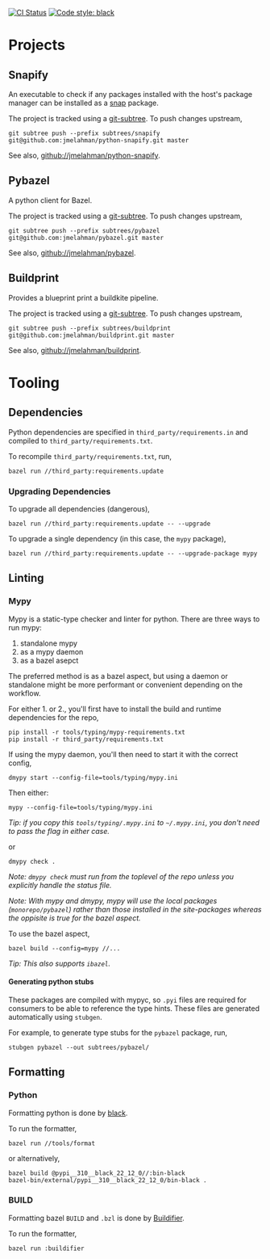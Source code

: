 [![CI Status](https://github.com/jmelahman/monorepo/actions/workflows/main.yml/badge.svg)](https://github.com/jmelahman/monorepo/actions/workflows/main.yml)
[![Code style: black](https://img.shields.io/badge/code%20style-black-000000.svg)](https://github.com/psf/black)

# Projects

## Snapify

An executable to check if any packages installed with the host's package manager can be installed
as a [snap](https://snapcraft.io/) package.

The project is tracked using a [git-subtree](https://github.com/git/git/blob/master/contrib/subtree/git-subtree.txt).
To push changes upstream,

```shell
git subtree push --prefix subtrees/snapify git@github.com:jmelahman/python-snapify.git master
```

See also, [github://jmelahman/python-snapify](https://github.com/jmelahman/python-snapify).

## Pybazel

A python client for Bazel.

The project is tracked using a [git-subtree](https://github.com/git/git/blob/master/contrib/subtree/git-subtree.txt).
To push changes upstream,

```shell
git subtree push --prefix subtrees/pybazel git@github.com:jmelahman/pybazel.git master
```

See also, [github://jmelahman/pybazel](https://github.com/jmelahman/pybazel).

## Buildprint

Provides a blueprint print a buildkite pipeline.

The project is tracked using a [git-subtree](https://github.com/git/git/blob/master/contrib/subtree/git-subtree.txt).
To push changes upstream,

```shell
git subtree push --prefix subtrees/buildprint git@github.com:jmelahman/buildprint.git master
```

See also, [github://jmelahman/buildprint](https://github.com/jmelahman/buildprint).

# Tooling

## Dependencies

Python dependencies are specified in `third_party/requirements.in` and compiled to
`third_party/requirements.txt`.

To recompile `third_party/requirements.txt`, run,

```shell
bazel run //third_party:requirements.update
```

### Upgrading Dependencies

To upgrade all dependencies (dangerous),

```shell
bazel run //third_party:requirements.update -- --upgrade
```

To upgrade a single dependency (in this case, the `mypy` package),

```shell
bazel run //third_party:requirements.update -- --upgrade-package mypy
```

## Linting

### Mypy

Mypy is a static-type checker and linter for python.
There are three ways to run mypy:

1. standalone mypy
2. as a mypy daemon
3. as a bazel asepct

The preferred method is as a bazel aspect, but using a daemon or standalone might
be more performant or convenient depending on the workflow.

For either 1. or 2., you'll first have to install the build and runtime dependencies for the repo,

```
pip install -r tools/typing/mypy-requirements.txt
pip install -r third_party/requirements.txt
```

If using the mypy daemon, you'll then need to start it with the correct config,

```shell
dmypy start --config-file=tools/typing/mypy.ini
```

Then either:

```shell
mypy --config-file=tools/typing/mypy.ini
```

_Tip: if you copy this `tools/typing/.mypy.ini` to `~/.mypy.ini`, you don't need to pass the flag in either case._

or

```shell
dmypy check .
```

_Note: `dmypy check` must run from the toplevel of the repo unless you explicitly handle the status file._

_Note: With mypy and dmypy, mypy will use the local packages (`monorepo/pybazel`) rather than those installed in the site-packages whereas the oppisite is true for the bazel aspect._

To use the bazel aspect,

```
bazel build --config=mypy //...
```

_Tip: This also supports `ibazel`._

#### Generating python stubs

These packages are compiled with mypyc, so `.pyi` files are required for consumers to be able to reference the type hints.
These files are generated automatically using `stubgen`.

For example, to generate type stubs for the `pybazel` package, run,

```shell
stubgen pybazel --out subtrees/pybazel/
```

## Formatting

### Python

Formatting python is done by [black](https://github.com/psf/black).

To run the formatter,

```shell
bazel run //tools/format
```

or alternatively,

```shell
bazel build @pypi__310__black_22_12_0//:bin-black
bazel-bin/external/pypi__310__black_22_12_0/bin-black .
```

### BUILD

Formatting bazel `BUILD` and `.bzl` is done by [Buildifier](https://github.com/bazelbuild/buildtools/tree/master/buildifier).

To run the formatter,

```shell
bazel run :buildifier
```

